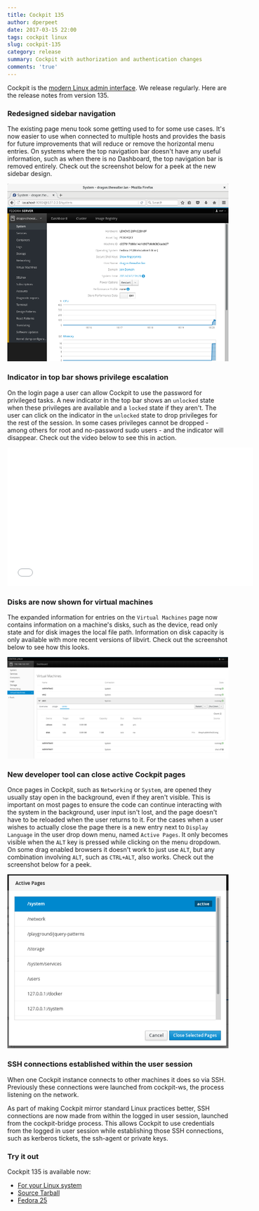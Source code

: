 ```yaml
---
title: Cockpit 135
author: dperpeet
date: 2017-03-15 22:00
tags: cockpit linux
slug: cockpit-135
category: release
summary: Cockpit with authorization and authentication changes
comments: 'true'
---
```


Cockpit is the [modern Linux admin interface](https://cockpit-project.org/). We release regularly.
Here are the release notes from version 135.

### Redesigned sidebar navigation

The existing page menu took some getting used to for some use cases. It's now easier to use when connected to multiple
hosts and provides the basis for future improvements that will reduce or remove the horizontal menu entries. On systems
where the top navigation bar doesn't have any useful information, such as when there is no Dashboard, the top
navigation bar is removed entirely. Check out the screenshot below for a peek at the new sidebar design.

![Sidebar navigation](/images/cockpit-page-menu.png)

### Indicator in top bar shows privilege escalation

On the login page a user can allow Cockpit to use the password for privileged tasks. A new indicator in the top bar
shows an ```unlocked``` state when these privileges are available and a ```locked``` state if they aren't. The user
can click on the indicator in the ```unlocked``` state to drop privileges for the rest of the session. In some cases
privileges cannot be dropped - among others for root and no-password sudo users - and the indicator will disappear.
Check out the video below to see this in action.

<iframe width="560" height="315" src="//youtube.com/embed/3eZSYW89zMI?ecver=1" frameborder="0" allowfullscreen></iframe>

### Disks are now shown for virtual machines

The expanded information for entries on the ```Virtual Machines``` page now contains information on a machine's disks,
such as the device, read only state and for disk images the local file path. Information on disk capacity is only
available with more recent versions of libvirt. Check out the screenshot below to see how this looks.

![Virtual machine disks](/images/cockpit-vm-disks.png)

### New developer tool can close active Cockpit pages

Once pages in Cockpit, such as ```Networking``` or ```System```, are opened they usually stay open in the background,
even if they aren't visible. This is important on most pages to ensure the code can continue interacting with the
system in the background, user input isn't lost, and the page doesn't have to be reloaded when the user returns to it.
For the cases when a user wishes to actually close the page there is a new entry next to ```Display Language``` in
the user drop down menu, named ```Active Pages```. It only becomes visible when the ```ALT``` key is pressed while
clicking on the menu dropdown. On some drag enabled browsers it doesn't work to just use ```ALT```, but any combination
involving ```ALT```, such as ```CTRL+ALT```, also works. Check out the screenshot below for a peek.

![Active Pages](/images/cockpit-active-pages.png)

### SSH connections established within the user session

When one Cockpit instance connects to other machines it does so via SSH. Previously
these connections were launched from cockpit-ws, the process listening on the network.

As part of making Cockpit mirror standard Linux practices better, SSH connections are
now made from within the logged in user session, launched from the cockpit-bridge
process. This allows Cockpit to use credentials from the logged in user session while
establishing those SSH connections, such as kerberos tickets, the ssh-agent or private keys.

### Try it out

Cockpit 135 is available now:

 * [For your Linux system](https://cockpit-project.org/running.html)
 * [Source Tarball](https://github.com/cockpit-project/cockpit/releases/tag/135)
 * [Fedora 25](https://bodhi.fedoraproject.org/updates/cockpit-135-1.fc25)
